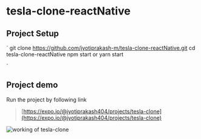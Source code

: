 # tesla-clone-reactNative

## Project Setup

`
git clone https://github.com/jyotiprakash-m/tesla-clone-reactNative.git
cd tesla-clone-reactNative
npm start or yarn start

`

## Project demo

Run the project by following link

> [https://expo.io/@jyotiprakash404/projects/tesla-clone](https://expo.io/@jyotiprakash404/projects/tesla-clone)

<img src="./assets/working.gif" alt="working of tesla-clone"/>
